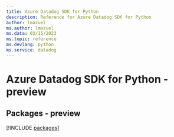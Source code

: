 ```yaml
---
title: Azure Datadog SDK for Python
description: Reference for Azure Datadog SDK for Python
author: lmazuel
ms.author: lmazuel
ms.data: 03/15/2023
ms.topic: reference
ms.devlang: python
ms.service: datadog
---
```

# Azure Datadog SDK for Python - preview
## Packages - preview
[!INCLUDE [packages](datadog-index.md)]
